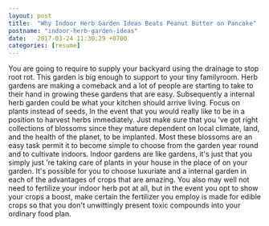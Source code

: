 ```yaml
---
layout: post
title:  "Why Indoor Herb Garden Ideas Beats Peanut Butter on Pancake"
postname: "indoor-herb-garden-ideas"
date:   2017-03-24 11:30:29 +0700
categories: [resume]
---
```

You are going to require to supply your backyard using the drainage to stop root rot. This garden is big enough to support to your tiny familyroom. Herb gardens are making a comeback and a lot of people are starting to take to their hand in growing these gardens that are easy. Subsequently a internal herb garden could be what your kitchen should arrive living. Focus on plants instead of seeds, In the event that you would really like to be in a position to harvest herbs immediately. Just make sure that you 've got right collections of blossoms since they mature dependent on local climate, land, and the health of the planet, to be implanted. Most these blossoms are an easy task permit it to become simple to choose from the garden year round and to cultivate indoors. Indoor gardens are like gardens, it's just that you simply just 're taking care of plants in your house in the place of on your garden. It's possible for you to choose luxuriate and a internal garden in each of the advantages of crops that are amazing. You also may well not need to fertilize your indoor herb pot at all, but in the event you opt to show your crops a boost, make certain the fertilizer you employ is made for edible crops so that you don't unwittingly present toxic compounds into your ordinary food plan.
